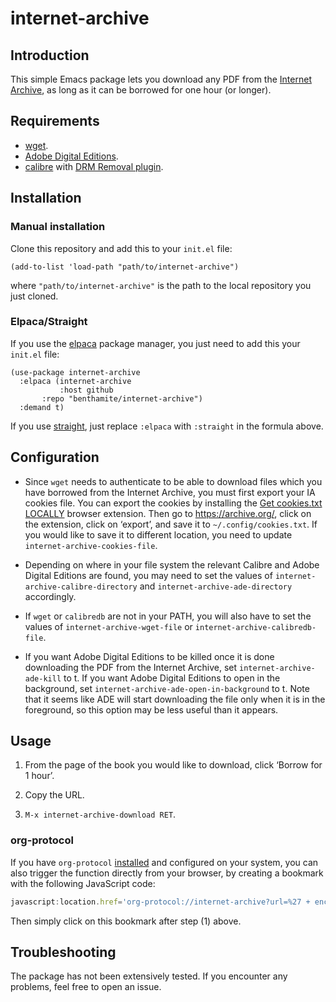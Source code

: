 # internet-archive

## Introduction

This simple Emacs package lets you download any PDF from the [Internet Archive](https://archive.org/), as long as it can be borrowed for one hour (or longer).

## Requirements

- [wget](https://www.gnu.org/software/wget/).
- [Adobe Digital Editions](https://www.adobe.com/solutions/ebook/digital-editions.html).
- [calibre](https://calibre-ebook.com/) with [DRM Removal plugin](https://www.epubor.com/calibre-drm-removal-plugins.html).

## Installation

### Manual installation

Clone this repository and add this to your `init.el` file:

``` emacs-lisp
(add-to-list 'load-path "path/to/internet-archive")
```

where `"path/to/internet-archive"` is the path to the local repository you just cloned.

### Elpaca/Straight

If you use the [elpaca](https://github.com/progfolio/elpaca) package manager, you just need to add this your `init.el` file:

``` emacs-lisp
(use-package internet-archive
  :elpaca (internet-archive
           :host github
	   :repo "benthamite/internet-archive")
  :demand t)
```

If you use [straight](https://github.com/radian-software/straight.el), just replace `:elpaca` with `:straight` in the formula above.

## Configuration

- Since `wget` needs to authenticate to be able to download files which you have borrowed from the Internet Archive, you must first export your IA cookies file. You can export the cookies by installing the [Get cookies.txt LOCALLY](https://github.com/kairi003/Get-cookies.txt-LOCALLY) browser extension. Then go to https://archive.org/, click on the extension, click on ‘export’, and save it to `~/.config/cookies.txt`. If you would like to save it to different location, you need to update `internet-archive-cookies-file`.

- Depending on where in your file system the relevant Calibre and Adobe Digital Editions are found, you may need to set the values of `internet-archive-calibre-directory` and `internet-archive-ade-directory` accordingly.

- If `wget` or `calibredb` are not in your PATH, you will also have to set the values of `internet-archive-wget-file` or `internet-archive-calibredb-file`.

- If you want Adobe Digital Editions to be killed once it is done downloading the PDF from the Internet Archive, set `internet-archive-ade-kill` to t.  If you want Adobe Digital Editions to open in the background, set `internet-archive-ade-open-in-background` to t. Note that it seems like ADE will start downloading the file only when
it is in the foreground, so this option may be less useful than it appears.

## Usage

1. From the page of the book you would like to download, click ‘Borrow for 1 hour’.

2. Copy the URL.

3. `M-x internet-archive-download RET`.

### org-protocol

If you have `org-protocol` [installed](https://www.orgroam.com/manual.html#Installation-_00281_0029) and configured on your system, you can also trigger the function directly from your browser, by creating a bookmark with the following JavaScript code:

``` javascript
javascript:location.href='org-protocol://internet-archive?url=%27 + encodeURIComponent(location.href);
```

Then simply click on this bookmark after step (1) above.

## Troubleshooting

The package has not been extensively tested. If you encounter any problems, feel free to open an issue.
